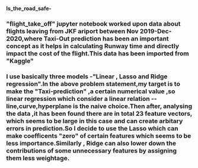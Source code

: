 #### Is_the_road_safe-

### "flight_take_off" jupyter notebook worked upon data about flights leaving from JKF ariport between Nov 2019-Dec-2020,where Taxi-Out prediction has been an important concept as it helps in calculating Runway time and directly impact the cost of the flight.This data has been imported from "Kaggle"

### I use basically three models -"Linear , Lasso and Ridge regression".In the above problem statement,my target is to make the "Taxi-prediction" ,a certain numerical value ,so linear regression which consider a linear relation --line,curve,hyperplane is the naive choice.Then after, analysing the data ,it has been found there are in total 23 feature vectors, which seems to be large in this case and can create arbitary errors in prediction.So I decide to use the Lasso which can make coefficents "zero" of certain features which seems to be less importance.Similarly , Ridge can also lower down the contributions of some unnecessary features by assigning them less weightage.
